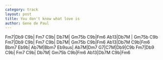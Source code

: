 ```yaml
---
category: track
layout: post
title: You don't know what love is
author: Gene de Paul
---
```


<canvas class="chords">Fm7|Db9 C9b| Fm7 C9b| Db7M| Gm75b C9b|Fm6 Ab13|Db7M | Gm75b C9b
Fm7|Db9 C9b| Fm7 C9b| Db7M| Gm75b C9b|Fm6 Ab13|Db7M C9b|Fm6
Bbm7 Eb9b| Ab7M|Bbm7 Eb9sus| Ab7M|Dm7 G7|C7M|Db9|C9b
Fm7|Db9 C9b| Fm7 C9b| Db7M| Gm75b C9b|Fm6 Ab13|Db7M C9b|Fm6</canvas>





